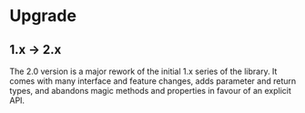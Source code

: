 # Upgrade

## 1.x -> 2.x

The 2.0 version is a major rework of the initial 1.x series of the library.
It comes with many interface and feature changes, adds parameter and return types,
and abandons magic methods and properties in favour of an explicit API.

